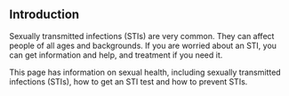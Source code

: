 ##  Introduction

Sexually transmitted infections (STIs) are very common. They can affect people
of all ages and backgrounds. If you are worried about an STI, you can get
information and help, and treatment if you need it.

This page has information on sexual health, including sexually transmitted
infections (STIs), how to get an STI test and how to prevent STIs.
